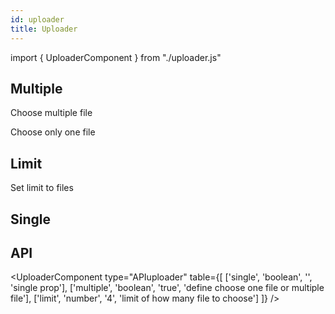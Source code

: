 ```yaml
---
id: uploader
title: Uploader
---
```


import { UploaderComponent } from "./uploader.js"

## Multiple

<p>Choose multiple file</p>
<UploaderComponent multi={true} />

<p>Choose only one file</p>
<UploaderComponent multi={false} />

## Limit

<p>Set limit to files</p>
<UploaderComponent lmt={2} />

## Single

<p></p>
<UploaderComponent singl={true} />

## API

<UploaderComponent type="APIuploader" table={[
  ['single', 'boolean', '', 'single prop'],
  ['multiple', 'boolean', 'true', 'define choose one file or multiple file'],
  ['limit', 'number', '4', 'limit of how many file to choose']
]} />